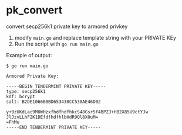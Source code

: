 # pk_convert
convert secp256k1 private key to armored privkey


1) modify `main.go` and replace template string with your PRIVATE KEy  
2) Run the script with `go run main.go`


Example of output:

```
$ go run main.go

Armored Private Key:

-----BEGIN TENDERMINT PRIVATE KEY-----
type: secp256k1
kdf: bcrypt
salt: B2DE1066B0BD653430CC538AE46D02

y+9zUKdLac9M0WHzxfhdfhdfhkcS48Gsr5f4BPZJ+HB2X85U9ctYJw
JlJzvLLhF2K1DEfdfhdfhlbHdR9Ql8XOuM=
=FhMu
-----END TENDERMINT PRIVATE KEY-----
```